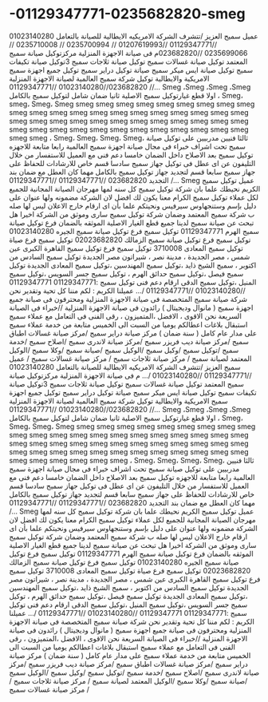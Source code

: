 # -01129347771-0235682820-smeg
 عميل سميج العزيز /تتشرف الشركة الامريكيه الايطالية للصيانة بالتعامل 01023140280 //01129347771 //01207619993 // 0235700994 // 0235710008 // 0235699066 //023682820م فى صيانة الاجهزة المنزلية  مركزتوكيل صيانة سميج المعتمد توكيل صيانة غسالات سميج توكيل صيانة ثلاجات سميج 3توكيل صيانة تكيفات سميج توكيل صيانة ايس ميكر سميج صياتة توكيل دراير سميج توكيل جميع اجهزة سميج الامريكية والايطالية توكيل شركة سميج العالمية لصيانة الاجهزة المنزلية 023682820//01023140280 //01129347771 //… Smeg ،Smeg ،Smeg ،Smeg  اولا قطع غيارتوكيل سميج الاصلية ثانيا ضمان شامل لتوكيل سميج بالكامل ، Smeg، smeg، Smeg، Smeg smeg smeg smeg smeg smeg smeg smeg smeg smeg smeg smeg smeg smeg smeg smeg smeg smeg smeg smeg smeg smeg smeg smeg smeg smeg smeg smeg smeg smeg smeg smeg smeg smeg smeg smeg smeg smeg smeg smeg smeg smeg smeg smeg smeg smeg smeg smeg ، Smeg، Smeg، Smeg، Smeg، ثالثا فنيين مدربيين على توكيل صيانة سميج تحت اشراف خبراء فى مجال صيانة اجهزة سميج العالمية رابعا متابعة للاجهزه توكيل سميج بعد الاصلاح داخل الضمان خامسا دعم فنى مع العميل للاستفسار من خلال التليفون عن اى عطل فى توكيل جهاز سميج سادسا قسم خاص للارشادات للحفاظ على جهاز سميج سابعا قسم لتجديد جهاز توكيل سميج بالكامل مهما كان العطل مع ضمان بند التجديد 023682820 //01129347771 //01129347771 /… Smeg عميل توكيل سميج الكريم نحيطك علما بان شركة توكيل سميج كل سنه لمها مهرجان الصيانة المجانية للجميع لكل عملاء توكيل سميج الكرام معنا يكون لك افضل لان الشركة مضمونه ولها عنوان على دليل بإسم وستنجهاوس سيرفيس ونحيتكم علما بأن اى ارقام خارج الاعلان ليس لها صله ب شركة سميج المعتمد وضمان شركة توكيل سميج سارى وموثق من الشركة اخيرا هل تبحث عن صيانة سميج لدينا جميع قطع الغيار الاصلية الموثقه بالضمان فرع توكيل صيانة سميج الهرم 01129347771 توكيل سميج فرع توكيل صيانة سميج الجيره 01023140280 توكيل سميج فرع توكيل صيانة سميج الزمالك 02023682820 توكيل سميج فرع صياة توكيل سميج المعادى 3710008 توكيل سميج فرع توكيل سميج القاهرة الكبرى عين شمس ، مصر الجديدة ، مدينة نصر ، شيراتون مصر الجديدة توكيل سميج السادس من اكتوبر ، سميج الشيخ ذايد ،توكيل سميج المهندسين ،توكيل سميج المعادى الجديدة توكيل سميج فيصل ،توكيل سميج حدائق الهرم ، توكيل سميج جسر السويس ،توكيل سميج المنيل ،توكيل سميج الدقى ارقام دعم فنى توكيل سميج :01129347771  01129347771 //01023140280 //01129347771 /… عميلنا الكريم : لكم مننا كل تحية وتقدير نحن شركة صيانة سميج المتخصصة فى صيانة الاجهزة المنزلية ومحترفون فى صيانة جميع اجهزة سميج ( مانوال وديجيتال ) رائدون فى صيانة الاجهزة المنزلية //خبراء فى الصيانة السريعة نحن الاقوى ، الافضل ،المتميزون ، رقى الفنى فى التعامل مع عملاء سميج استبقال بلاغات اعطالكم يوميا من السبت الى الخميس متابعة من خدمة عملاء سميج على مدار عام كامل ( سنة ضمان ) مركز صيانة دراير سميج /مركز صيانة غسالات اطباق سميج /مركز صيانة ديب فريزر سميج /مركز صيانة لاندرى سميج /اصلاح سميج /خدمة سميج /توكيل سميج /وكيل سميج /الوكيل سميج /صيانة سميج /وكلا سميج /الوكيل المعتمد لصيانة سميج / مركز صيانة ثلاجات سميج / مركز صيانة غسالات سميج /    عميل سميج العزيز /تتشرف الشركة الامريكيه الايطالية للصيانة بالتعامل 01023140280 //01129347771 //01023140280 /… م فى صيانة الاجهزة المنزلية  مركزتوكيل صيانة سميج المعتمد توكيل صيانة غسالات سميج توكيل صيانة ثلاجات سميج 3توكيل صيانة تكيفات سميج توكيل صيانة ايس ميكر سميج صياتة توكيل دراير سميج توكيل جميع اجهزة سميج الامريكية والايطالية توكيل شركة سميج العالمية لصيانة الاجهزة المنزلية 023682820//01023140280 //01129347771 //… Smeg ،Smeg ،Smeg ،Smeg  اولا قطع غيارتوكيل سميج الاصلية ثانيا ضمان شامل لتوكيل سميج بالكامل ، Smeg، Smeg، Smeg، Smeg smeg smeg smeg smeg smeg smeg smeg smeg smeg smeg smeg smeg smeg smeg smeg smeg smeg smeg smeg smeg smeg smeg smeg smeg smeg smeg smeg smeg smeg smeg smeg smeg smeg smeg smeg smeg smeg smeg smeg smeg smeg smeg smeg smeg smeg smeg smeg smeg smeg smeg smeg ، Smeg، Smeg، Smeg، Smeg، ثالثا فنيين مدربيين على توكيل صيانة سميج تحت اشراف خبراء فى مجال صيانة اجهزة سميج العالمية رابعا متابعة للاجهزه توكيل سميج بعد الاصلاح داخل الضمان خامسا دعم فنى مع العميل للاستفسار من خلال التليفون عن اى عطل فى توكيل جهاز سميج سادسا قسم خاص للارشادات للحفاظ على جهاز سميج سابعا قسم لتجديد جهاز توكيل سميج بالكامل مهما كان العطل مع ضمان بند التجديد 023682820 //01129347771 //01129347771 /… Smeg عميل توكيل سميج الكريم نحيطك علما بان شركة توكيل سميج كل سنه لمها مهرجان الصيانة المجانية للجميع لكل عملاء توكيل سميج الكرام معنا يكون لك افضل لان الشركة مضمونه ولها عنوان على دليل بإسم وستنجهاوس سيرفيس ونحيتكم علما بأن اى ارقام خارج الاعلان ليس لها صله ب شركة سميج المعتمد وضمان شركة توكيل سميج سارى وموثق من الشركة اخيرا هل تبحث عن صيانة سميج لدينا جميع قطع الغيار الاصلية الموثقه بالضمان فرع توكيل صيانة سميج الهرم 01129347771 توكيل سميج فرع توكيل صيانة سميج الجيره 01023140280 توكيل سميج فرع توكيل صيانة سميج الزمالك 02023682820 توكيل سميج فرع صياة توكيل سميج المعادى 3710008 توكيل سميج فرع توكيل سميج القاهرة الكبرى عين شمس ، مصر الجديدة ، مدينة نصر ، شيراتون مصر الجديدة توكيل سميج السادس من اكتوبر ، سميج الشيخ ذايد ،توكيل سميج المهندسين ،توكيل سميج المعادى الجديدة توكيل سميج فيصل ،توكيل سميج حدائق الهرم ، توكيل سميج جسر السويس ،توكيل سميج المنيل ،توكيل سميج الدقى ارقام دعم فنى توكيل سميج :01129347771  01129347771 //01023140280 //01129347771 /… عميلنا الكريم : لكم مننا كل تحية وتقدير نحن شركة صيانة سميج المتخصصة فى صيانة الاجهزة المنزلية ومحترفون فى صيانة جميع اجهزة سميج ( مانوال وديجيتال ) رائدون فى صيانة الاجهزة المنزلية //خبراء فى الصيانة السريعة نحن الاقوى ، الافضل ،المتميزون ، رقى الفنى فى التعامل مع عملاء سميج استبقال بلاغات اعطالكم يوميا من السبت الى الخميس متابعة من خدمة عملاء سميج على مدار عام كامل ( سنة ضمان ) مركز صيانة دراير سميج /مركز صيانة غسالات اطباق سميج /مركز صيانة ديب فريزر سميج /مركز صيانة لاندرى سميج /اصلاح سميج /خدمة سميج /توكيل سميج /وكيل سميج /الوكيل سميج /صيانة سميج /وكلا سميج /الوكيل المعتمد لصيانة سميج / مركز صيانة ثلاجات سميج / مركز صيانة غسالات سميج /
